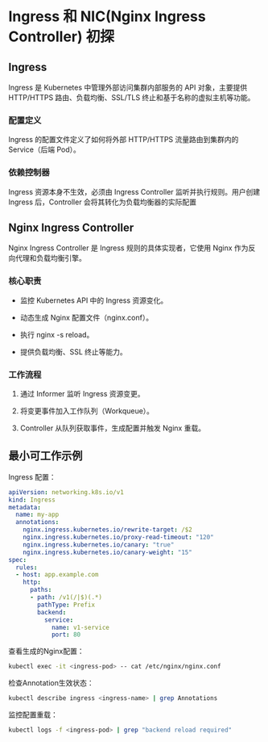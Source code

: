 # Ingress 和 NIC(Nginx Ingress Controller) 初探

## Ingress

Ingress 是 Kubernetes 中管理外部访问集群内部服务的 API 对象，主要提供 HTTP/HTTPS 路由、负载均衡、SSL/TLS 终止和基于名称的虚拟主机等功能。

### 配置定义

Ingress 的配置文件定义了如何将外部 HTTP/HTTPS 流量路由到集群内的 Service（后端 Pod）。

### 依赖控制器

Ingress 资源本身不生效，必须由 Ingress Controller 监听并执行规则。用户创建 Ingress 后，Controller 会将其转化为负载均衡器的实际配置

## Nginx Ingress Controller

Nginx Ingress Controller 是 Ingress 规则的具体实现者，它使用 Nginx 作为反向代理和负载均衡引擎。

### 核心职责

- 监控 Kubernetes API 中的 Ingress 资源变化。

- 动态生成 Nginx 配置文件（nginx.conf）。

- 执行 nginx -s reload。

- 提供负载均衡、SSL 终止等能力。

### 工作流程

1. 通过 Informer 监听 Ingress 资源变更。

2. 将变更事件加入工作队列（Workqueue）。

3. Controller 从队列获取事件，生成配置并触发 Nginx 重载。

## 最小可工作示例

Ingress 配置：

```yaml
apiVersion: networking.k8s.io/v1
kind: Ingress
metadata:
  name: my-app
  annotations:
    nginx.ingress.kubernetes.io/rewrite-target: /$2
    nginx.ingress.kubernetes.io/proxy-read-timeout: "120"
    nginx.ingress.kubernetes.io/canary: "true"
    nginx.ingress.kubernetes.io/canary-weight: "15"
spec:
  rules:
  - host: app.example.com
    http:
      paths:
      - path: /v1(/|$)(.*)
        pathType: Prefix
        backend:
          service:
            name: v1-service
            port: 80
```

查看生成的Nginx配置：

```bash
kubectl exec -it <ingress-pod> -- cat /etc/nginx/nginx.conf
```

检查Annotation生效状态：

```bash
kubectl describe ingress <ingress-name> | grep Annotations
```

监控配置重载：

```bash
kubectl logs -f <ingress-pod> | grep "backend reload required"
```


